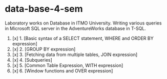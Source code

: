 # data-base-4-sem
Laboratory works on Database in ITMO University. 
Writing various queries in Microsoft SQL server in the AdventureWorks database in T-SQL.

1. [x] 1. [Basic syntax of a SELECT statement, WHERE and ORDER BY expression]
2. [x] 2. [GROUP BY expression]
3. [x] 3. [Fetching data from multiple tables, JOIN expression]
4. [x] 4. [Subqueries]
5. [x] 5. [Common Table Expression, WITH expression]
6. [x] 6. [Window functions and OVER expression]
